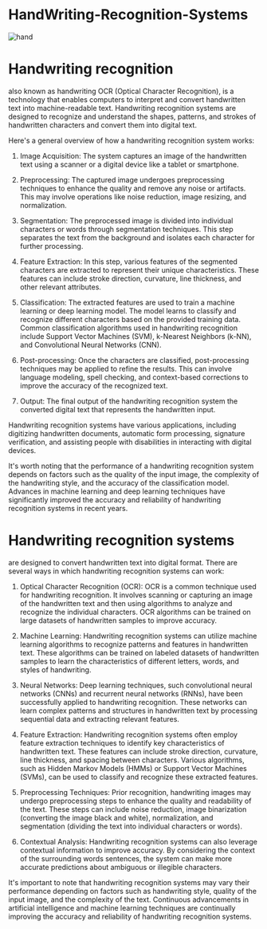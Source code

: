 # HandWriting-Recognition-Systems

![hand](https://github.com/mohamedezzeldeenhassanmohamed/Handwriting-Recognition-System/assets/94178842/cbe43c75-f7ad-4e6e-bb1d-7eeeb1b81bc9)

# Handwriting recognition

also known as handwriting OCR (Optical Character Recognition), is a technology that enables computers to interpret and convert handwritten text into machine-readable text. Handwriting recognition systems are designed to recognize and understand the shapes, patterns, and strokes of handwritten characters and convert them into digital text.

Here's a general overview of how a handwriting recognition system works:

1. Image Acquisition: The system captures an image of the handwritten text using a scanner or a digital device like a tablet or smartphone.

2. Preprocessing: The captured image undergoes preprocessing techniques to enhance the quality and remove any noise or artifacts. This may involve operations like noise reduction, image resizing, and normalization.

3. Segmentation: The preprocessed image is divided into individual characters or words through segmentation techniques. This step separates the text from the background and isolates each character for further processing.

4. Feature Extraction: In this step, various features of the segmented characters are extracted to represent their unique characteristics. These features can include stroke direction, curvature, line thickness, and other relevant attributes.

5. Classification: The extracted features are used to train a machine learning or deep learning model. The model learns to classify and recognize different characters based on the provided training data. Common classification algorithms used in handwriting recognition include Support Vector Machines (SVM), k-Nearest Neighbors (k-NN), and Convolutional Neural Networks (CNN).

6. Post-processing: Once the characters are classified, post-processing techniques may be applied to refine the results. This can involve language modeling, spell checking, and context-based corrections to improve the accuracy of the recognized text.

7. Output: The final output of the handwriting recognition system the converted digital text that represents the handwritten input.

Handwriting recognition systems have various applications, including digitizing handwritten documents, automatic form processing, signature verification, and assisting people with disabilities in interacting with digital devices.

It's worth noting that the performance of a handwriting recognition system depends on factors such as the quality of the input image, the complexity of the handwriting style, and the accuracy of the classification model. Advances in machine learning and deep learning techniques have significantly improved the accuracy and reliability of handwriting recognition systems in recent years.

# Handwriting recognition systems 

are designed to convert handwritten text into digital format. There are several ways in which handwriting recognition systems can work:

1. Optical Character Recognition (OCR): OCR is a common technique used for handwriting recognition. It involves scanning or capturing an image of the handwritten text and then using algorithms to analyze and recognize the individual characters. OCR algorithms can be trained on large datasets of handwritten samples to improve accuracy.

2. Machine Learning: Handwriting recognition systems can utilize machine learning algorithms to recognize patterns and features in handwritten text. These algorithms can be trained on labeled datasets of handwritten samples to learn the characteristics of different letters, words, and styles of handwriting.

3. Neural Networks: Deep learning techniques, such convolutional neural networks (CNNs) and recurrent neural networks (RNNs), have been successfully applied to handwriting recognition. These networks can learn complex patterns and structures in handwritten text by processing sequential data and extracting relevant features.

4. Feature Extraction: Handwriting recognition systems often employ feature extraction techniques to identify key characteristics of handwritten text. These features can include stroke direction, curvature, line thickness, and spacing between characters. Various algorithms, such as Hidden Markov Models (HMMs) or Support Vector Machines (SVMs), can be used to classify and recognize these extracted features.

5. Preprocessing Techniques: Prior recognition, handwriting images may undergo preprocessing steps to enhance the quality and readability of the text. These steps can include noise reduction, image binarization (converting the image black and white), normalization, and segmentation (dividing the text into individual characters or words).

6. Contextual Analysis: Handwriting recognition systems can also leverage contextual information to improve accuracy. By considering the context of the surrounding words sentences, the system can make more accurate predictions about ambiguous or illegible characters.

It's important to note that handwriting recognition systems may vary their performance depending on factors such as handwriting style, quality of the input image, and the complexity of the text. Continuous advancements in artificial intelligence and machine learning techniques are continually improving the accuracy and reliability of handwriting recognition systems.
